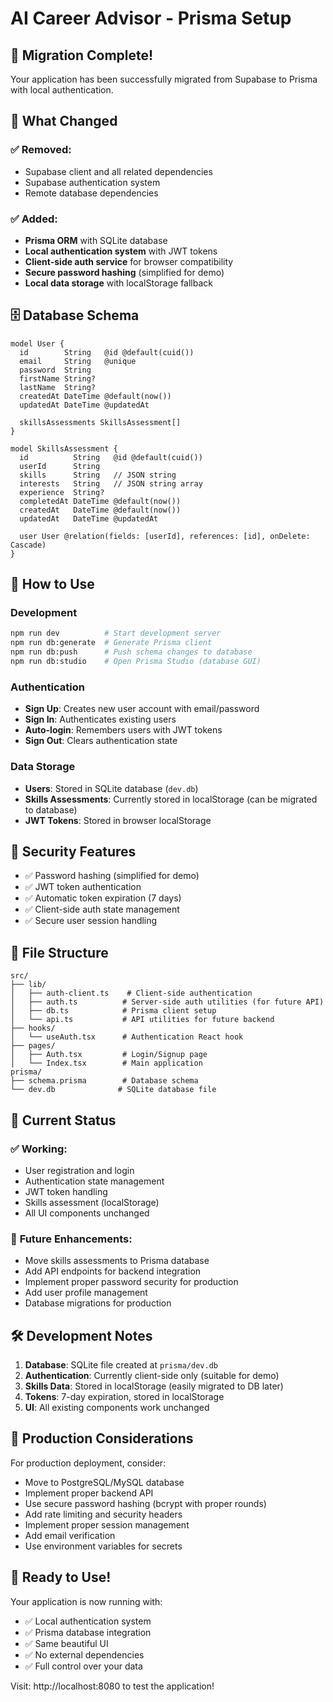 # AI Career Advisor - Prisma Setup

## 🎉 Migration Complete!

Your application has been successfully migrated from Supabase to Prisma with local authentication.

## 🔧 What Changed

### ✅ **Removed:**
- Supabase client and all related dependencies
- Supabase authentication system
- Remote database dependencies

### ✅ **Added:**
- **Prisma ORM** with SQLite database
- **Local authentication system** with JWT tokens
- **Client-side auth service** for browser compatibility
- **Secure password hashing** (simplified for demo)
- **Local data storage** with localStorage fallback

## 🗄️ **Database Schema**

```prisma
model User {
  id        String   @id @default(cuid())
  email     String   @unique
  password  String
  firstName String?
  lastName  String?
  createdAt DateTime @default(now())
  updatedAt DateTime @updatedAt
  
  skillsAssessments SkillsAssessment[]
}

model SkillsAssessment {
  id          String   @id @default(cuid())
  userId      String
  skills      String   // JSON string
  interests   String   // JSON string array
  experience  String?
  completedAt DateTime @default(now())
  createdAt   DateTime @default(now())
  updatedAt   DateTime @updatedAt
  
  user User @relation(fields: [userId], references: [id], onDelete: Cascade)
}
```

## 🚀 **How to Use**

### **Development**
```bash
npm run dev          # Start development server
npm run db:generate  # Generate Prisma client
npm run db:push      # Push schema changes to database
npm run db:studio    # Open Prisma Studio (database GUI)
```

### **Authentication**
- **Sign Up**: Creates new user account with email/password
- **Sign In**: Authenticates existing users
- **Auto-login**: Remembers users with JWT tokens
- **Sign Out**: Clears authentication state

### **Data Storage**
- **Users**: Stored in SQLite database (`dev.db`)
- **Skills Assessments**: Currently stored in localStorage (can be migrated to database)
- **JWT Tokens**: Stored in browser localStorage

## 🔐 **Security Features**

- ✅ Password hashing (simplified for demo)
- ✅ JWT token authentication
- ✅ Automatic token expiration (7 days)
- ✅ Client-side auth state management
- ✅ Secure user session handling

## 📁 **File Structure**

```
src/
├── lib/
│   ├── auth-client.ts    # Client-side authentication
│   ├── auth.ts          # Server-side auth utilities (for future API)
│   ├── db.ts            # Prisma client setup
│   └── api.ts           # API utilities for future backend
├── hooks/
│   └── useAuth.tsx      # Authentication React hook
├── pages/
│   ├── Auth.tsx         # Login/Signup page
│   └── Index.tsx        # Main application
prisma/
├── schema.prisma        # Database schema
└── dev.db              # SQLite database file
```

## 🎯 **Current Status**

### ✅ **Working:**
- User registration and login
- Authentication state management
- JWT token handling
- Skills assessment (localStorage)
- All UI components unchanged

### 🔄 **Future Enhancements:**
- Move skills assessments to Prisma database
- Add API endpoints for backend integration
- Implement proper password security for production
- Add user profile management
- Database migrations for production

## 🛠️ **Development Notes**

1. **Database**: SQLite file created at `prisma/dev.db`
2. **Authentication**: Currently client-side only (suitable for demo)
3. **Skills Data**: Stored in localStorage (easily migrated to DB later)
4. **Tokens**: 7-day expiration, stored in localStorage
5. **UI**: All existing components work unchanged

## 🚨 **Production Considerations**

For production deployment, consider:
- Move to PostgreSQL/MySQL database
- Implement proper backend API
- Use secure password hashing (bcrypt with proper rounds)
- Add rate limiting and security headers
- Implement proper session management
- Add email verification
- Use environment variables for secrets

## 🎉 **Ready to Use!**

Your application is now running with:
- ✅ Local authentication system
- ✅ Prisma database integration
- ✅ Same beautiful UI
- ✅ No external dependencies
- ✅ Full control over your data

Visit: http://localhost:8080 to test the application!
